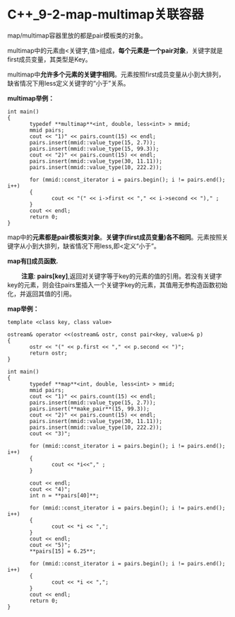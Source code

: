  # C++_9-2-map-multimap关联容器

 map/multimap容器里放的都是pair模板类的对象。

multimap中的元素由<关键字,值>组成，**每个元素是一个pair对象**，关键字就是first成员变量，其类型是Key。

multimap中**允许多个元素的关键字相同**。元素按照first成员变量从小到大排列，缺省情况下用less<Key>定义关键字的“小于”关系。

**multimap举例：**
```
int main()
{
       typedef **multimap**<int, double, less<int> > mmid;
       mmid pairs;
       cout << "1)" << pairs.count(15) << endl;
       pairs.insert(mmid::value_type(15, 2.7));
       pairs.insert(mmid::value_type(15, 99.3));
       cout << "2)" << pairs.count(15) << endl;
       pairs.insert(mmid::value_type(30, 11.11));
       pairs.insert(mmid::value_type(10, 222.2));

       for (mmid::const_iterator i = pairs.begin(); i != pairs.end(); i++)
       {
              cout << "(" << i->first << "," << i->second << ")," ;
       }
       cout << endl;
       return 0;
}
```
map中的**元素都是pair模板类对象**。**关键字(first成员变量)各不相同**。元素按照关键字从小到大排列，缺省情况下用less<key>,即<定义“小于”。

**map有[]成员函数.**

&nbsp;&nbsp;&nbsp;&nbsp;&nbsp;&nbsp;&nbsp;&nbsp;**注意**: **pairs[key]**,返回对关键字等于key的元素的值的引用。若没有关键字key的元素，则会往pairs里插入一个关键字key的元素，其值用无参构造函数初始化，并返回其值的引用。

**map举例：**
```
template <class key, class value>

ostream& operator <<(ostream& ostr, const pair<key, value>& p)
{
       ostr << "(" << p.first << "," << p.second << ")";
       return ostr;
}

int main()
{
       typedef **map**<int, double, less<int> > mmid;
       mmid pairs;
       cout << "1)" << pairs.count(15) << endl;
       pairs.insert(mmid::value_type(15, 2.7));
       pairs.insert(**make_pair**(15, 99.3));
       cout << "2)" << pairs.count(15) << endl;
       pairs.insert(mmid::value_type(30, 11.11));
       pairs.insert(mmid::value_type(10, 222.2));
       cout << "3)";

       for (mmid::const_iterator i = pairs.begin(); i != pairs.end(); i++)
       {
              cout << *i<<"," ;
       }

       cout << endl;
       cout << "4)";
       int n = **pairs[40]**;

       for (mmid::const_iterator i = pairs.begin(); i != pairs.end(); i++)
       {
              cout << *i << ",";
       }
       cout << endl;
       cout << "5)";
       **pairs[15] = 6.25**;

       for (mmid::const_iterator i = pairs.begin(); i != pairs.end(); i++)
       {
              cout << *i << ",";
       }
       cout << endl;
       return 0;
}
```